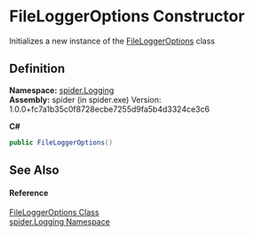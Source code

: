 # FileLoggerOptions Constructor


Initializes a new instance of the <a href="aae96a07-0020-9368-31ce-01657699b359">FileLoggerOptions</a> class



## Definition
**Namespace:** <a href="025fefbc-de74-8290-81fc-7e83b8983331">spider.Logging</a>  
**Assembly:** spider (in spider.exe) Version: 1.0.0+fc7a1b35c0f8728ecbe7255d9fa5b4d3324ce3c6

**C#**
``` C#
public FileLoggerOptions()
```



## See Also


#### Reference
<a href="aae96a07-0020-9368-31ce-01657699b359">FileLoggerOptions Class</a>  
<a href="025fefbc-de74-8290-81fc-7e83b8983331">spider.Logging Namespace</a>  

